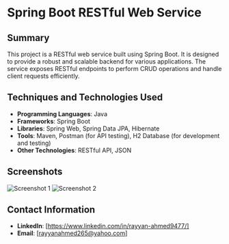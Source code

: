 # Spring Boot RESTful Web Service

## Summary
This project is a RESTful web service built using Spring Boot. It is designed to provide a robust and scalable backend for various applications. The service exposes RESTful endpoints to perform CRUD operations and handle client requests efficiently.

## Techniques and Technologies Used
- **Programming Languages**: Java
- **Frameworks**: Spring Boot
- **Libraries**: Spring Web, Spring Data JPA, Hibernate
- **Tools**: Maven, Postman (for API testing), H2 Database (for development and testing)
- **Other Technologies**: RESTful API, JSON

## Screenshots
![Screenshot 1](path/to/screenshot1.png)
![Screenshot 2](path/to/screenshot2.png)

## Contact Information
- **LinkedIn**: [https://www.linkedin.com/in/rayyan-ahmed9477/]
- **Email**: [rayyanahmed265@yahoo.com]
